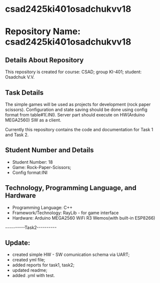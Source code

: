 # csad2425ki401osadchukvv18
# Repository Name: csad2425ki401osadchukvv18

## Details About Repository
This repository is created for course: CSAD; group KI-401; student: Osadchuk V.V.

## Task Details
The simple games will be used as projects for development (rock paper scissors).
Configuration and state saving should be done using config format from table#1(.INI).
Server part should execute on HW(Arduino MEGA2560) SW as a client.

Currently this repository contains the code and documentation for Task 1 and Task 2.

## Student Number and Details
- Student Number: 18
- Game: Rock-Paper-Scissors;
- Config format:INI

## Technology, Programming Language, and Hardware
- Programming Language: C++
- Framework/Technology: RayLib - for game interface
- Hardware: Arduino MEGA2560 WiFi R3 Wemos(with built-in ESP8266)

----------Task2----------

## Update:
- created simple HW - SW comunication schema via UART;
- created yml file;
- added reports for task1, task2;
- updated readme;
- added .yml with test.